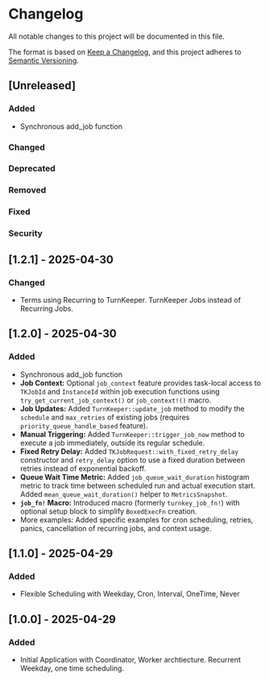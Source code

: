# Changelog
All notable changes to this project will be documented in this file.

The format is based on [Keep a Changelog](https://keepachangelog.com/en/1.0.0/),
and this project adheres to [Semantic Versioning](https://semver.org/spec/v2.0.0.html).

## [Unreleased]
### Added
- Synchronous add_job function

### Changed

### Deprecated

### Removed

### Fixed

### Security


## [1.2.1] - 2025-04-30

### Changed
- Terms using Recurring to TurnKeeper. TurnKeeper Jobs instead of Recurring Jobs.

## [1.2.0] - 2025-04-30
### Added
- Synchronous add_job function
- **Job Context:** Optional `job_context` feature provides task-local access to `TKJobId` and `InstanceId` within job execution functions using `try_get_current_job_context()` or `job_context!()` macro.
- **Job Updates:** Added `TurnKeeper::update_job` method to modify the `schedule` and `max_retries` of existing jobs (requires `priority_queue_handle_based` feature).
- **Manual Triggering:** Added `TurnKeeper::trigger_job_now` method to execute a job immediately, outside its regular schedule.
- **Fixed Retry Delay:** Added `TKJobRequest::with_fixed_retry_delay` constructor and `retry_delay` option to use a fixed duration between retries instead of exponential backoff.
- **Queue Wait Time Metric:** Added `job_queue_wait_duration` histogram metric to track time between scheduled run and actual execution start. Added `mean_queue_wait_duration()` helper to `MetricsSnapshot`.
- **`job_fn!` Macro:** Introduced macro (formerly `turnkey_job_fn!`) with optional setup block to simplify `BoxedExecFn` creation.
- More examples: Added specific examples for cron scheduling, retries, panics, cancellation of recurring jobs, and context usage.

## [1.1.0] - 2025-04-29
### Added
- Flexible Scheduling with Weekday, Cron, Interval, OneTime, Never

## [1.0.0] - 2025-04-29
### Added
- Initial Application with Coordinator, Worker archtiecture. Recurrent Weekday, one time scheduling.
